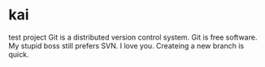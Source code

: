 # kai
test project
Git is a distributed version control system.
Git is free software.
My stupid boss still prefers SVN.
I love you.
Createing a new branch is quick.
